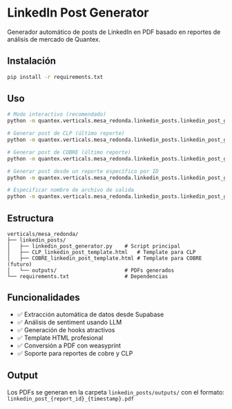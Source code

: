 # LinkedIn Post Generator

Generador automático de posts de LinkedIn en PDF basado en reportes de análisis de mercado de Quantex.

## Instalación

```bash
pip install -r requirements.txt
```

## Uso

```bash
# Modo interactivo (recomendado)
python -m quantex.verticals.mesa_redonda.linkedin_posts.linkedin_post_generator --interactive

# Generar post de CLP (último reporte)
python -m quantex.verticals.mesa_redonda.linkedin_posts.linkedin_post_generator --report_type=CLP

# Generar post de COBRE (último reporte)
python -m quantex.verticals.mesa_redonda.linkedin_posts.linkedin_post_generator --report_type=COBRE

# Generar post desde un reporte específico por ID
python -m quantex.verticals.mesa_redonda.linkedin_posts.linkedin_post_generator --report_id=123 --report_type=CLP

# Especificar nombre de archivo de salida
python -m quantex.verticals.mesa_redonda.linkedin_posts.linkedin_post_generator --report_type=COBRE --output=post_cobre
```

## Estructura

```
verticals/mesa_redonda/
├── linkedin_posts/
│   ├── linkedin_post_generator.py    # Script principal
│   ├── CLP_linkedin_post_template.html   # Template para CLP
│   ├── COBRE_linkedin_post_template.html # Template para COBRE (futuro)
│   └── outputs/                      # PDFs generados
└── requirements.txt                  # Dependencias
```

## Funcionalidades

- ✅ Extracción automática de datos desde Supabase
- ✅ Análisis de sentiment usando LLM
- ✅ Generación de hooks atractivos
- ✅ Template HTML profesional
- ✅ Conversión a PDF con weasyprint
- ✅ Soporte para reportes de cobre y CLP

## Output

Los PDFs se generan en la carpeta `linkedin_posts/outputs/` con el formato:
`linkedin_post_{report_id}_{timestamp}.pdf`
